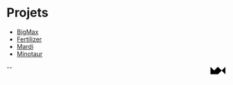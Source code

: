 # Projets
- [BigMax](https://ideometre.fr/BigMax)
- [Fertilizer](https://ideometre.fr/Fertilizer)
- [Mardi](https://ideometre.fr/Mardi)
- [Minotaur](https://ideometre.fr/Minotaur)

<a href="https://maxime.hanicotte.net"><img src="mx-logo.png" width="36" alt="MX" align="right"></a>

--

